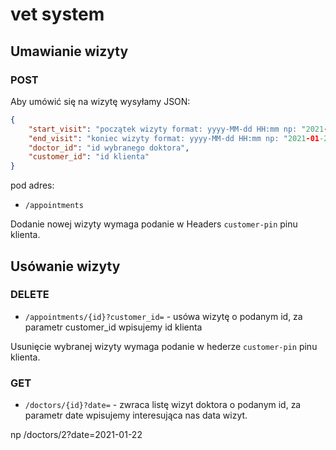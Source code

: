 # vet system

## Umawianie wizyty

### POST

Aby umówić się na wizytę wysyłamy JSON:

```json
{
    "start_visit": "początek wizyty format: yyyy-MM-dd HH:mm np: "2021-01-22 11:00"",
    "end_visit": "koniec wizyty format: yyyy-MM-dd HH:mm np: "2021-01-22 11:40"",
    "doctor_id": "id wybranego doktora",
    "customer_id": "id klienta"
}
```

pod adres:

- `/appointments`

Dodanie nowej wizyty wymaga podanie w Headers `customer-pin` pinu klienta.

## Usówanie wizyty

### DELETE

- `/appointments/{id}?customer_id=` - usówa wizytę o podanym id, za parametr customer_id wpisujemy id klienta

Usunięcie wybranej wizyty wymaga podanie w hederze `customer-pin` pinu klienta.


### GET

- `/doctors/{id}?date=` - zwraca listę wizyt doktora o podanym id, za parametr date wpisujemy interesująca nas data wizyt.

np /doctors/2?date=2021-01-22